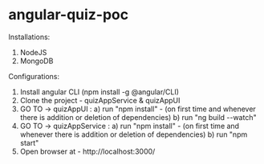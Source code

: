 # angular-quiz-poc

Installations:

1) NodeJS
2) MongoDB 

Configurations:

1) Install angular CLI (npm install -g @angular/CLI)
2) Clone the project - quizAppService & quizAppUI 
3) GO TO -> quizAppUI : 
           a) run "npm install" - (on first time and whenever there is addition or deletion of dependencies)
           b) run "ng build --watch"
4) GO TO -> quizAppService : 
           a) run "npm install" - (on first time and whenever there is addition or deletion of dependencies)
           b) run "npm start"
5) Open browser at - http://localhost:3000/

